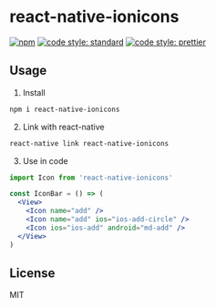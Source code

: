 # react-native-ionicons

[![npm](https://img.shields.io/npm/v/react-native-ionicons.svg)](https://www.npmjs.com/package/react-native-ionicons)
[![code style: standard](https://img.shields.io/badge/code_style-standard-brightgreen.svg)](https://standardjs.com)
[![code style: prettier](https://img.shields.io/badge/code_style-prettier-ff69b4.svg)](https://prettier.io/)

## Usage

1. Install

```bash
npm i react-native-ionicons
```

2. Link with react-native

```bash
react-native link react-native-ionicons
```

3. Use in code

```jsx harmony
import Icon from 'react-native-ionicons'

const IconBar = () => (
  <View>
    <Icon name="add" />
    <Icon name="add" ios="ios-add-circle" />
    <Icon ios="ios-add" android="md-add" />
  </View>
)
```

## License

MIT
